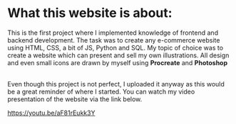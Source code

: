 <h1>What this website is about:</h1>

This is the first project where I implemented knowledge of
frontend and backend development. The task was to create any e-commerce website using HTML, CSS, a bit of JS, Python and SQL.
My topic of choice was to create a website which can present and sell my own illustrations. All design and even small icons are drawn by myself using <b>Procreate</b> and <b>Photoshop</b>

<br>
Even though this project is not perfect, I uploaded it anyway as this would be a great reminder of where I started.
You can watch my video presentation of the website via the link below.

  https://youtu.be/aF81rEukk3Y
  
